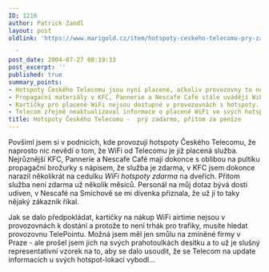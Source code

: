 ```yaml
---
ID: 1216
author: Patrick Zandl
layout: post
oldlink: 'https://www.marigold.cz/item/hotspoty-ceskeho-telecomu-pry-zadarmo-pritom-za-penize

  '
post_date: 2004-07-27 08:19:33
post_excerpt: ''
published: true
summary_points:
- Hotspoty Českého Telecomu jsou nyní placené, ačkoliv provozovny to nevědí.
- Propagační materiály v KFC, Pannerie a Nescafe Café stále uvádějí WiFi zdarma.
- Kartičky pro placené WiFi nejsou dostupné v provozovnách s hotspoty.
- Telecom zřejmě neaktualizoval informace o placené WiFi ve svých hotspot lokalitách.
title: Hotspoty Českého Telecomu -  prý zadarmo, přitom za peníze
---
```


<p>
Povšiml jsem si v podnicích, kde provozují hotspoty Českého Telecomu, že naprosto nic nevědí o tom, že WiFi od Telecomu je již placená služba. Nejrůznější KFC, Pannerie a Nescafe Café mají dokonce s oblibou na pultíku propagační brožurky s nápisem, že služba je zdarma, v KFC jsem dokonce narazil několikrát na cedulku <em>WiFi hotspoty zdarma</em> na dveřích. Přitom služba není zdarma už několik měsíců. Personál na můj dotaz bývá dosti udiven, v Nescafé na Smíchově se mi dívenka přiznala, že už jí to taky nějaký zákazník říkal. </p>
<p>
Jak se dalo předpokládat, kartičky na nákup WiFi airtime nejsou v provozovnách k dostání a protože to není trhák pro trafiky, musíte hledat provozovnu TelePointu. Možná jsem měl jen smůlu na zmíněné firmy v Praze - ale prošel jsem jich na svých prahotoulkách desítku a to už je slušný representativní vzorek na to, aby se dalo usoudit, že se Telecom na update informacích u svých hotspot-lokací vybodl...</p>